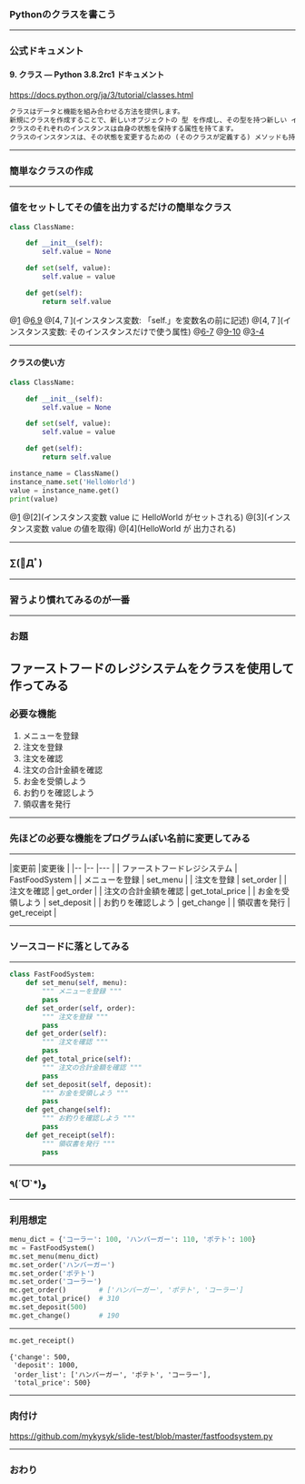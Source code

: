 ### Pythonのクラスを書こう

---

### 公式ドキュメント

#### 9. クラス — Python 3.8.2rc1 ドキュメント

https://docs.python.org/ja/3/tutorial/classes.html


```txt
クラスはデータと機能を組み合わせる方法を提供します。 
新規にクラスを作成することで、新しいオブジェクトの 型 を作成し、その型を持つ新しい インスタンス が作れます。 
クラスのそれぞれのインスタンスは自身の状態を保持する属性を持てます。 
クラスのインスタンスは、その状態を変更するための (そのクラスが定義する) メソッドも持てます。
```

---

### 簡単なクラスの作成

---

### 値をセットしてその値を出力するだけの簡単なクラス

```python
class ClassName:

    def __init__(self):
        self.value = None

    def set(self, value):
        self.value = value

    def get(self):
        return self.value
```

@[1](クラス名：class文の後にそのクラスの名前を付けます)
@[6,9](メソッド：「def」に続けてメソッド名を記述、第一引数に必ずselfを記述)
@[4,７](インスタンス変数: 「self.」を変数名の前に記述)
@[4,７](インスタンス変数: そのインスタンスだけで使う属性)
@[6-7](インスタンス変数に値をセットするメソッド)
@[9-10](インスタンス変数から値を取得するメソッド)
@[3-4](コンストラクタ：クラスのインスタンスが生成された際に呼び出される)

---

#### クラスの使い方 

```python
class ClassName:

    def __init__(self):
        self.value = None

    def set(self, value):
        self.value = value

    def get(self):
        return self.value
```

```python
instance_name = ClassName()
instance_name.set('HelloWorld')
value = instance_name.get()
print(value)
```

@[1](クラスのインスタンスを生成)
@[2](インスタンス変数 value に HelloWorld がセットされる)
@[3](インスタンス変数 value の値を取得)
@[4](HelloWorld が 出力される)

---

### ∑(ﾟДﾟ)

---

### 習うより慣れてみるのが一番

---

### お題

ファーストフードのレジシステムをクラスを使用して作ってみる
---

### 必要な機能

1. メニューを登録
1. 注文を登録
1. 注文を確認
1. 注文の合計金額を確認
1. お金を受領しよう
1. お釣りを確認しよう
1. 領収書を発行

---

### 先ほどの必要な機能をプログラムぽい名前に変更してみる

---

|変更前                |変更後 |
|--                   |-- |--- |
| ファーストフードレジシステム | FastFoodSystem | 
| メニューを登録          | set_menu |
| 注文を登録            | set_order |
| 注文を確認            | get_order |
| 注文の合計金額を確認    | get_total_price |
| お金を受領しよう        | set_deposit |
| お釣りを確認しよう       | get_change |
| 領収書を発行          | get_receipt |

---

### ソースコードに落としてみる

---

```python
class FastFoodSystem:
    def set_menu(self, menu):
        """ メニューを登録 """
        pass
    def set_order(self, order):
        """ 注文を登録 """
        pass
    def get_order(self):
        """ 注文を確認 """
        pass
    def get_total_price(self):
        """ 注文の合計金額を確認 """
        pass
    def set_deposit(self, deposit):
        """ お金を受領しよう """
        pass
    def get_change(self):
        """ お釣りを確認しよう """
        pass
    def get_receipt(self):
        """ 領収書を発行 """
        pass
```
---

### ٩(ˊᗜˋ*)و 

---

### 利用想定

```python
menu_dict = {'コーラー': 100, 'ハンバーガー': 110, 'ポテト': 100}
mc = FastFoodSystem()
mc.set_menu(menu_dict)
mc.set_order('ハンバーガー')
mc.set_order('ポテト')
mc.set_order('コーラー')
mc.get_order()        # ['ハンバーガー', 'ポテト', 'コーラー']
mc.get_total_price()  # 310
mc.set_deposit(500)
mc.get_change()       # 190

```
---


```python
mc.get_receipt()
```


```
{'change': 500,
 'deposit': 1000,
 'order_list': ['ハンバーガー', 'ポテト', 'コーラー'],
 'total_price': 500}
```

---

### 肉付け

https://github.com/mykysyk/slide-test/blob/master/fastfoodsystem.py

---

### おわり
